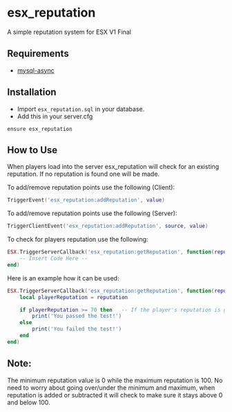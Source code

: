 # esx_reputation
A simple reputation system for ESX V1 Final

## Requirements
- [mysql-async](https://github.com/brouznouf/fivem-mysql-async)

## Installation
- Import `esx_reputation.sql` in your database.
- Add this in your server.cfg
```
ensure esx_reputation
```

## How to Use
When players load into the server esx_reputation will check for an existing reputation. If no reputation is found one will be made.

To add/remove reputation points use the following (Client):
```lua
TriggerEvent('esx_reputation:addReputation', value)
```

To add/remove reputation points use the following (Server):
```lua
TriggerClientEvent('esx_reputation:addReputation', source, value)
```

To check for players reputation use the following:
```lua
ESX.TriggerServerCallback('esx_reputation:getReputation', function(reputation)
    -- Insert Code Here --
end)
```

Here is an example how it can be used:
```lua
ESX.TriggerServerCallback('esx_reputation:getReputation', function(reputation)
    local playerReputation = reputation

    if playerReputation >= 70 then   -- If the player's reputation is greater than or equal to 70, do the following
        print('You passed the test!')
    else
        print('You failed the test!')
    end
end)
```

## Note:
The minimum reputation value is 0 while the maximum reputation is 100.
No need to worry about going over/under the minimum and maximum, when reputation is added or subtracted it will check to make sure it stays above 0 and below 100.
